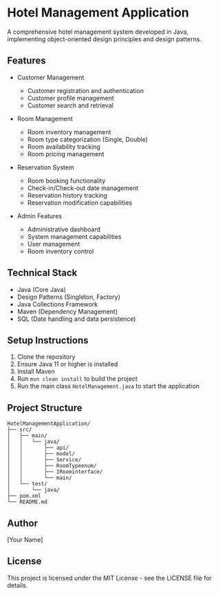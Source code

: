 # Hotel Management Application

A comprehensive hotel management system developed in Java, implementing object-oriented design principles and design patterns.

## Features

- Customer Management
  - Customer registration and authentication
  - Customer profile management
  - Customer search and retrieval

- Room Management
  - Room inventory management
  - Room type categorization (Single, Double)
  - Room availability tracking
  - Room pricing management

- Reservation System
  - Room booking functionality
  - Check-in/Check-out date management
  - Reservation history tracking
  - Reservation modification capabilities

- Admin Features
  - Administrative dashboard
  - System management capabilities
  - User management
  - Room inventory control

## Technical Stack

- Java (Core Java)
- Design Patterns (Singleton, Factory)
- Java Collections Framework
- Maven (Dependency Management)
- SQL (Date handling and data persistence)

## Setup Instructions

1. Clone the repository
2. Ensure Java 11 or higher is installed
3. Install Maven
4. Run `mvn clean install` to build the project
5. Run the main class `HotelManagement.java` to start the application

## Project Structure

```
HotelManagementApplication/
├── src/
│   ├── main/
│   │   └── java/
│   │       ├── api/
│   │       ├── model/
│   │       ├── Service/
│   │       ├── RoomTypeenum/
│   │       ├── IRoominterface/
│   │       └── main/
│   └── test/
│       └── java/
├── pom.xml
└── README.md
```

## Author

[Your Name]

## License

This project is licensed under the MIT License - see the LICENSE file for details. 